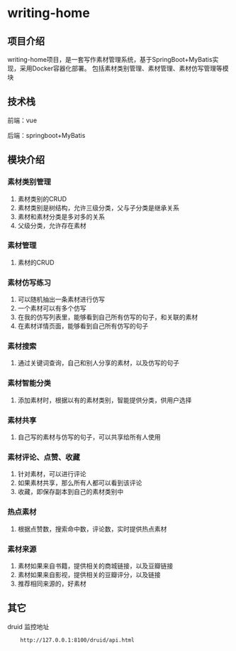 # writing-home
## 项目介绍
writing-home项目，是一套写作素材管理系统，基于SpringBoot+MyBatis实现，采用Docker容器化部署。
包括素材类别管理、素材管理、素材仿写管理等模块

## 技术栈

前端：vue

后端：springboot+MyBatis

## 模块介绍

### 素材类别管理
1. 素材类别的CRUD
2. 素材类别是树结构，允许三级分类，父与子分类是继承关系
3. 素材和素材分类是多对多的关系
4. 父级分类，允许存在素材
### 素材管理
1. 素材的CRUD

### 素材仿写练习
1. 可以随机抽出一条素材进行仿写
2. 一个素材可以有多个仿写
3. 在我的仿写列表里，能够看到自己所有仿写的句子，和关联的素材
4. 在素材详情页面，能够看到自己所有仿写的句子
### 素材搜索
1. 通过关键词查询，自己和别人分享的素材，以及仿写的句子
### 素材智能分类
1. 添加素材时，根据以有的素材类别，智能提供分类，供用户选择
### 素材共享
1. 自己写的素材与仿写的句子，可以共享给所有人使用
### 素材评论、点赞、收藏
1. 针对素材，可以进行评论
2. 如果素材共享，那么所有人都可以看到该评论
3. 收藏，即保存副本到自己的素材类别中
### 热点素材
1. 根据点赞数，搜索命中数，评论数，实时提供热点素材
###  素材来源
1.  素材如果来自书籍，提供相关的商城链接，以及豆瓣链接
2.  素材如果来自影视，提供相关的豆瓣评分，以及链接
3.  推荐相同来源的，好素材

## 其它
druid 监控地址  
```
    http://127.0.0.1:8100/druid/api.html
```
  
    